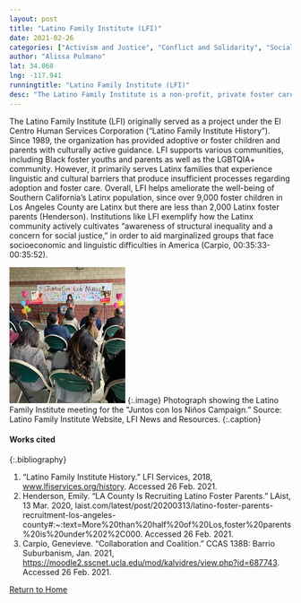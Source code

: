```yaml
---
layout: post
title: "Latino Family Institute (LFI)"
date: 2021-02-26
categories: ["Activism and Justice", "Conflict and Solidarity", "Social Identity and Diversity"]
author: "Alissa Pulmano"
lat: 34.068
lng: -117.941
runningtitle: "Latino Family Institute (LFI)"
desc: "The Latino Family Institute is a non-profit, private foster care and adoption organization. Its main goal is to develop and support Latinx families."
---
```

The Latino Family Institute (LFI) originally served as a project under the El Centro Human Services Corporation (“Latino Family Institute History”). Since 1989, the organization has provided adoptive or foster children and parents with culturally active guidance. LFI supports various communities, including Black foster youths and parents as well as the LGBTQIA+ community. However, it primarily serves Latinx families that experience linguistic and cultural barriers that produce insufficient processes regarding adoption and foster care. Overall, LFI helps ameliorate the well-being of Southern California’s Latinx population, since over 9,000 foster children in Los Angeles County are Latinx but there are less than 2,000 Latinx foster parents (Henderson). Institutions like LFI exemplify how the Latinx community actively cultivates “awareness of structural inequality and a concern for social justice,” in order to aid marginalized groups that face socioeconomic and linguistic difficulties in America (Carpio, 00:35:33-00:35:52).

![Latino Family Institute](images/LatinoFamilyInstitute_Pin4_Image1.jpg)
   {:.image} 
Photograph showing the Latino Family Institute meeting for the "Juntos con los Niños Campaign.” Source: Latino Family Institute Website, LFI News and Resources.
   {:.caption}

#### Works cited

{:.bibliography}
1. “Latino Family Institute History.” LFI Services, 2018, www.lfiservices.org/history. Accessed 26 
Feb. 2021.
2. Henderson, Emily. “LA County Is Recruiting Latino Foster Parents.” LAist, 13 Mar. 2020, 
laist.com/latest/post/20200313/latino-foster-parents-recruitment-los-angeles-county#:~:text=More%20than%20half%20of%20Los,foster%20parents%20is%20under%202%2C000. Accessed 26 Feb. 2021.
3. Carpio, Genevieve. “Collaboration and Coalition.” CCAS 138B: Barrio Suburbanism, Jan. 
2021, https://moodle2.sscnet.ucla.edu/mod/kalvidres/view.php?id=687743. Accessed 26 Feb. 2021.

[Return to Home](https://uclachicanxstudies.github.io/BarrioSuburbanisms/)
